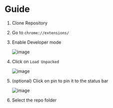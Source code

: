 # Guide

1. Clone Repository
2. Go to `chrome://extensions/`
3. Enable Developer mode

   ![image](https://github.com/myNameArnav/fytr/assets/35961071/3380fbbb-b65a-4aa7-ae20-f181decc29a7)

4. Click on `Load Unpacked`

   ![image](https://github.com/myNameArnav/fytr/assets/35961071/4edf5acb-fcc7-43fd-80e4-ff263b10185f)
5. (optional) Click on pin to pin it to the status bar

   ![image](https://github.com/myNameArnav/fytr/assets/35961071/381ef186-0d29-45ae-a967-be7b69d1e91e)
6. Select the repo folder
